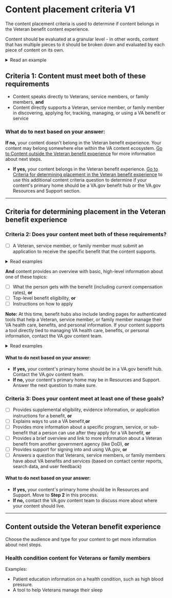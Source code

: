 # Content placement criteria V1

The content placement criteria is used to determine if content belongs in the Veteran benefit content experience. 

Content should be evaluated at a granular level - in other words, content that has multiple pieces to it should be broken down and evaluated by each piece of content on its own.

<details>
 <summary>Read an example</summary>
 
 **For example:** If you're evaluating a page that contains eligibility criteria for a VA benefit as well as related questions and answers about eligibility, evaluate the eligibility criteria and each Q&A separately.
 </details>

## Criteria 1: Content must meet both of these requirements
- Content speaks directly to Veterans, service members, or family members, **and**
- Content directly supports a Veteran, service member, or family member in discovering, applying for, tracking, managing, or using a VA benefit or service

### What do to next based on your answer:

**If no,** your content doesn't belong in the Veteran benefit experience. Your content may belong somewhere else within the VA content ecosystem. [Go to Content outside the Veteran benefit experience](#content-outside-the-Veteran-benefit-experience) for more information about next steps.
- **If yes,** your content belongs in the Veteran benefit experience. [Go to Criteria for determining placement in the Veteran benefit experience](criteria-for-determining-placement-in-the-veteran-benefit-experience) to use this additional content criteria question to determine if your content's primary home should be a VA.gov benefit hub or the VA.gov Resources and Support section.

----
## Criteria for determining placement in the Veteran benefit experience

### Criteria 2: Does your content meet both of these requirements?

- [ ] A Veteran, service member, or family member must submit an application to receive the specific benefit that the content supports.

<details>
 <summary>Read examples</summary>
 
  - **Example 1:** A Veteran must submit an application to get VA health care. They do not, however, need to submit an application to get mental health care or vision care specifically because those are provided as part of the VA health care medical benefits package. Based on this, you would answer "Yes" for VA health care, but "No" for mental health care or vision care.
  - **Example 2:** A Veteran must submit an application to get Post-9/11 GI Bill benefits. If the Veteran then wants to extend those benefits through the Edith Nourse Rogers STEM Scholarship, they must submit another  application specifically for the scholarship. Based on this, you would answer "Yes" for both content about the Post 9/11 GI Bill benefits and content about the Edith Nourse Rogers STEM Scholarship.
 </details>

**And** content provides an overview with basic, high-level information about one of these topics:
- [ ] What the person gets with the benefit (including current compensation rates), **or**
- [ ] Top-level benefit eligibility, **or**
- [ ] Instructions on how to apply

**Note:** At this time, benefit hubs also include landing pages for authenticated tools that help a Veteran, service member, or family member manage their VA health care, benefits, and personal information. If your content supports a tool directly tied to managing VA health care, benefits, or personal information, contact the VA.gov content team. 

<details>
 <summary>Read examples</summary>
 
  - **Example 1:** You would answer "Yes" for a bulleted list of the different types of evidence a Veteran needs to apply for a benefit. You would answer "No" for detailed information about each of the different types of evidence and how to gather that information.
  - **Example 2:** You would answer "Yes" for a bulleted list of the different types of presumed disabilities that make a Veteran eligible for VA disability compensation. You would answer "No" for detailed information about each type of presumed disability.
  - **Example 3:** You would answer "Yes" for a summary description of what a Veteran receives through a benefit program, such as the Post-9/11 GI Bill. You would answer "No" for detailed information about the many different ways a Veteran can use their Post-9/11 GI Bill benefits.
</details>

#### What to do next based on your answer:

- **If yes,** your content's primary home should be in a VA.gov benefit hub. Contact the VA.gov content team.
- **If no,** your content's primary home may be in Resources and Support. Answer the next question to make sure.

### Criteria 3: Does your content meet at least one of these goals?

- [ ] Provides supplemental eligibility, evidence information, or application instructions for a benefit, **or**
- [ ] Explains ways to use a VA benefit,**or**
- [ ] Provides more information about a specific program, service, or sub-benefit that a person can use after they apply for a VA benefit, **or**
- [ ] Provides a brief overview and link to more information about a Veteran benefit from another government agency (like DoD), **or**
- [ ] Provides support for signing into and using VA.gov, **or**
- [ ] Answers a question that Veterans, service members, or family members have about VA benefits and services (based on contact center reports, search data, and user feedback)

#### What to do next based on your answer:

- **If yes,** your content's primary home should be in Resources and Support. Move to **Step 2** in this process.
- **If no,** contact the VA.gov content team to discuss more about where your content should live.

------

## Content outside the Veteran benefit experience

Choose the audience and type for your content to get more information about next steps.

### Health condition content for Veterans or family members 

Examples:
- Patient education information on a health condition, such as high blood pressure.
- A tool to help Veterans manage their sleep


